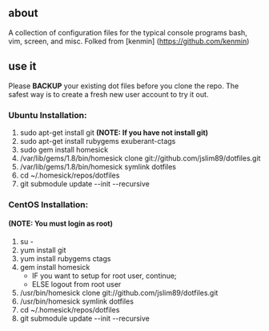 about
-----
A collection of configuration files for the typical console programs bash, vim,
screen, and misc.
Folked from [kenmin] (https://github.com/kenmin)

use it
------
Please **BACKUP** your existing dot files before you clone the repo. The safest
way is to create a fresh new user account to try it out. 

### Ubuntu Installation:

1. sudo apt-get install git **(NOTE: If you have not install git)**
2. sudo apt-get install rubygems exuberant-ctags
3. sudo gem install homesick
4. /var/lib/gems/1.8/bin/homesick clone git://github.com/jslim89/dotfiles.git
5. /var/lib/gems/1.8/bin/homesick symlink dotfiles
6. cd ~/.homesick/repos/dotfiles
7. git submodule update --init --recursive

### CentOS Installation:

#### (NOTE: You must login as root)
1. su -
2. yum install git
3. yum install rubygems ctags
4. gem install homesick
   * IF you want to setup for root user, continue;
   * ELSE logout from root user
5. /usr/bin/homesick clone git://github.com/jslim89/dotfiles.git
6. /usr/bin/homesick symlink dotfiles
7. cd ~/.homesick/repos/dotfiles
8. git submodule update --init --recursive

